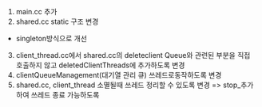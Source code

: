1. main.cc 추가
2. shared.cc static 구조 변경
 - singleton방식으로 개선
3. client_thread.cc에서 shared.cc의 deleteclient Queue와 관련된 부분을 직접 호출하지 않고 deletedClientThreads에 추가하도록 변경
4. clientQueueManagement(대기열 관리 큐) 쓰레드로동작하도록 변경
5. shared.cc, client_thread 소멸될때 쓰레드 정리할 수 있도록 변경 => stop_추가하여 쓰레드 종료 가능하도록
